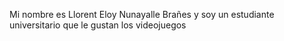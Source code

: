 

Mi nombre es Llorent Eloy Nunayalle Brañes y soy un estudiante universitario que le gustan los videojuegos